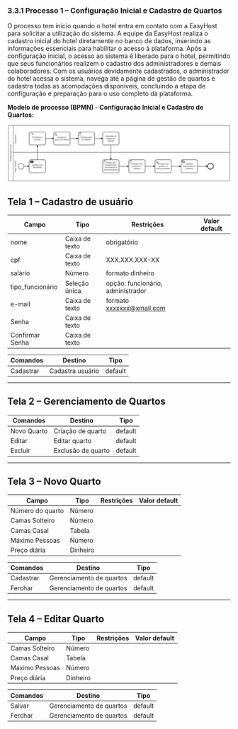 ### 3.3.1 Processo 1 – Configuração Inicial e Cadastro de Quartos

O processo tem início quando o hotel entra em contato com a EasyHost para solicitar a utilização do sistema. A equipe da EasyHost realiza o cadastro inicial do hotel diretamente no banco de dados, inserindo as informações essenciais para habilitar o acesso à plataforma. Após a configuração inicial, o acesso ao sistema é liberado para o hotel, permitindo que seus funcionários realizem o cadastro dos administradores e demais colaboradores. Com os usuários devidamente cadastrados, o administrador do hotel acessa o sistema, navega até a página de gestão de quartos e cadastra todas as acomodações disponíveis, concluindo a etapa de configuração e preparação para o uso completo da plataforma.

**Modelo de processo (BPMN) - Configuração Inicial e Cadastro de Quartos:**

![Diagrama – Configuração Inicial e Cadastro de Quartos](https://github.com/ICEI-PUCMinas-PSG-SI-TI/psg-si-2025-1-p3-tiapn-6818100-easyhostproject/blob/main/docs/images/Diagrama%20processo%201%20-%20Configura%C3%A7%C3%A3o%20inicial%20do%20sistema.png)

## Tela 1 – Cadastro de usuário

| Campo                | Tipo           | Restrições               | Valor default |
|----------------------|----------------|--------------------------|---------------|
| nome                 | Caixa de texto | obrigatório               |               |
| cpf               | Caixa de texto | XXX.XXX.XXX-XX |               |
| salário             | Número         | formato dinheiro    |               |
| tipo_funcionário       | Seleção única   | opção: funcionário, administrador       |               |
| e-mail               | Caixa de texto | formato xxxxxxx@xmail.com |               |
| Senha         | Caixa de texto  |     |               |
| Confirmar Senha         | Caixa de texto  |         |               |

| **Comandos** | **Destino**                             | **Tipo** |
|--------------|-----------------------------------------|----------|
| Cadastrar       | Cadastra usuário        | default  |


---

## Tela 2 – Gerenciamento de Quartos

| **Comandos** | **Destino**                   | **Tipo** |
|--------------|-------------------------------|----------|
| Novo Quarto     | Criação de quarto         | default  |
| Editar     | Editar quarto         | default  |
| Excluir     | Exclusão de quarto         | default  |

---

## Tela 3 – Novo Quarto
| Campo            | Tipo    | Restrições                          | Valor default                                     |
|------------------|---------|-------------------------------------|---------------------------------------------------|
| Número do quarto    | Número   |         |                                                   |
| Camas Solteiro      | Número  |         |                                                   |
| Camas Casal     | Tabela  |        |                                                   |
| Máximo Pessoas      | Número  |         |                                                   |
| Preço diária      | Dinheiro  |        |                                                   |

| **Comandos** | **Destino**           | **Tipo** |
|--------------|-----------------------|----------|
| Cadastrar   | Gerenciamento de quartos  | default  |
| Ferchar   | Gerenciamento de quartos  | default  |

---

## Tela 4 – Editar Quarto

| Campo            | Tipo    | Restrições                          | Valor default                                     |
|------------------|---------|-------------------------------------|---------------------------------------------------|
| Camas Solteiro      | Número  |         |                                                   |
| Camas Casal     | Tabela  |        |                                                   |
| Máximo Pessoas      | Número  |         |                                                   |
| Preço diária      | Dinheiro  |        |                                                   |

| **Comandos** | **Destino**           | **Tipo** |
|--------------|-----------------------|----------|
| Salvar   | Gerenciamento de quartos  | default  |
| Ferchar   | Gerenciamento de quartos  | default  |
